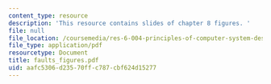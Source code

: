 ```yaml
---
content_type: resource
description: 'This resource contains slides of chapter 8 figures. '
file: null
file_location: /coursemedia/res-6-004-principles-of-computer-system-design-an-introduction-spring-2009/aafc5306d23570ffc787cbf624d15277_faults_figures.pdf
file_type: application/pdf
resourcetype: Document
title: faults_figures.pdf
uid: aafc5306-d235-70ff-c787-cbf624d15277
---
```

